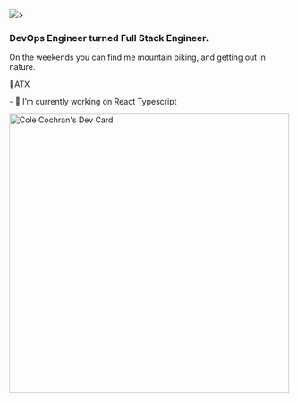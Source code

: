 ![](https://media.giphy.com/media/Nx0rz3jtxtEre/giphy.gif)>


### DevOps Engineer turned Full Stack Engineer. 
On the weekends you can find me mountain biking, 
and getting out in nature. 

📍ATX
</p>
- 🔭 I’m currently working on React Typescript

<a href="https://app.daily.dev/theradtastic512"><img src="https://api.daily.dev/devcards/7be2b740e85e495ba495bfc1c5298a26.png?r=1dp" width="500" alt="Cole Cochran's Dev Card"/></a>
<!--
**cole-cochran/cole-cochran** is a ✨ _special_ ✨ repository because its `README.md` (this file) appears on your GitHub profile.

Here are some ideas to get you started:

- 🔭 I’m currently working on ...
- 🌱 I’m currently learning ...
- 👯 I’m looking to collaborate on ...
- 🤔 I’m looking for help with ...
- 💬 Ask me about ...
- 📫 How to reach me: ...
- 😄 Pronouns: ...
- ⚡ Fun fact: ...
-->

